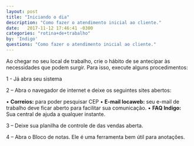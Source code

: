 ```yaml
---
layout: post
title: "Iniciando o dia"
description: "Como fazer o atendimento inicial ao cliente."
date:   2017-11-12 17:46:41 -0300
categories: "rotina+de+trabalho"
by: 'Indigo'
questions: "Como fazer o atendimento inicial ao cliente."
---
```


Ao chegar no seu local de trabalho, crie o hábito de se antecipar às necessidades que podem surgir. Para isso, execute alguns procedimentos:

1 - Já abra seu sistema

2 – Abra o navegador de internet e deixe os seguintes sites abertos:

 • **Correios:** para poder pesquisar CEP
 • **E-mail locaweb:** seu e-mail de trabalho deve ficar aberto para facilitar sua comunicação.
 • **FAQ Indigo:** Sua central de ajuda a qualquer instante.

3 – Deixe sua planilha de controle de das vendas aberta.

4 – Abra o Bloco de notas. Ele é uma ferramenta bem útil para anotações.
